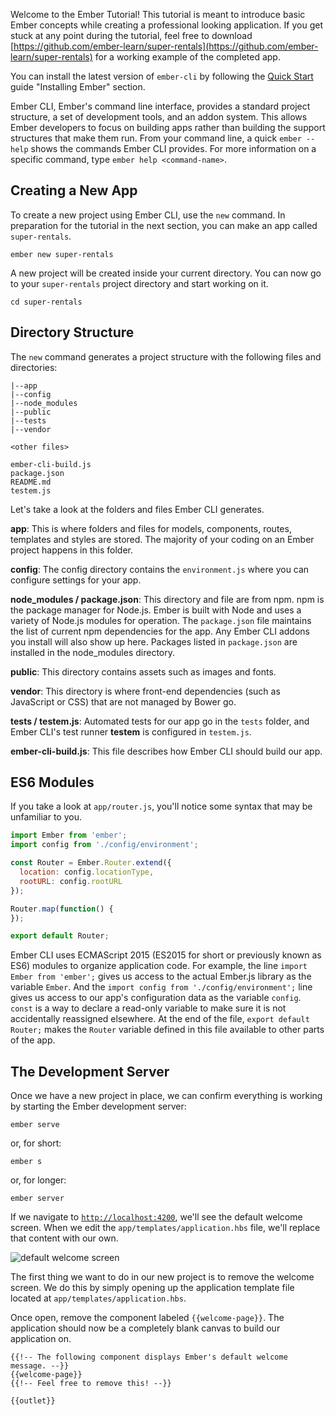 Welcome to the Ember Tutorial!
This tutorial is meant to introduce basic Ember concepts while creating a professional looking application.
If you get stuck at any point during the tutorial, feel free to download [https://github.com/ember-learn/super-rentals](https://github.com/ember-learn/super-rentals) for a working example of the completed app.

You can install the latest version of `ember-cli` by following the [Quick Start](../../getting-started/quick-start/#toc_install-ember) guide "Installing Ember" section.

Ember CLI, Ember's command line interface, provides a standard project
structure, a set of development tools, and an addon system.
This allows Ember developers to focus on building apps rather
than building the support structures that make them run.
From your command line, a quick `ember --help` shows
the commands Ember CLI provides. For more information on a specific command,
type `ember help <command-name>`.

## Creating a New App

To create a new project using Ember CLI, use the `new` command. In preparation
for the tutorial in the next section, you can make an app called `super-rentals`.

```shell
ember new super-rentals
```

A new project will be created inside your current directory. You can now go to
your `super-rentals` project directory and start working on it.

```shell
cd super-rentals
```

## Directory Structure

The `new` command generates a project structure with the following files and
directories:

```text
|--app
|--config
|--node_modules
|--public
|--tests
|--vendor

<other files>

ember-cli-build.js
package.json
README.md
testem.js
```

Let's take a look at the folders and files Ember CLI generates.

**app**: This is where folders and files for models, components, routes,
templates and styles are stored. The majority of your coding on an Ember
project happens in this folder.

**config**: The config directory contains the `environment.js` where you can
configure settings for your app.

**node_modules / package.json**: This directory and file are from npm.
npm is the package manager for Node.js. Ember is built with Node and uses a
variety of Node.js modules for operation. The `package.json` file maintains the
list of current npm dependencies for the app.  Any Ember CLI
addons you install will also show up here. Packages listed in `package.json`
are installed in the node_modules directory.

**public**: This directory contains assets such as images and fonts.

**vendor**: This directory is where front-end dependencies (such as JavaScript
or CSS) that are not managed by Bower go.

**tests / testem.js**: Automated tests for our app go in the `tests` folder,
and Ember CLI's test runner **testem** is configured in `testem.js`.

**ember-cli-build.js**: This file describes how Ember CLI should build our app.

## ES6 Modules

If you take a look at `app/router.js`, you'll notice some syntax that may be
unfamiliar to you.

```app/router.js
import Ember from 'ember';
import config from './config/environment';

const Router = Ember.Router.extend({
  location: config.locationType,
  rootURL: config.rootURL
});

Router.map(function() {
});

export default Router;
```

Ember CLI uses ECMAScript 2015 (ES2015 for short or previously known as ES6) modules to organize application
code.
For example, the line `import Ember from 'ember';` gives us access to the actual
Ember.js library as the variable `Ember`. And the `import config from
'./config/environment';` line gives us access to our app's configuration data
as the variable `config`. `const` is a way to declare a read-only variable to make
sure it is not accidentally reassigned elsewhere. At the end of the file,
`export default Router;` makes the `Router` variable defined in this file available 
to other parts of the app.


## The Development Server

Once we have a new project in place, we can confirm everything is working by
starting the Ember development server:

```shell
ember serve
```

or, for short:

```shell
ember s
```

or, for longer:

```shell
ember server
```

If we navigate to [`http://localhost:4200`](http://localhost:4200), we'll see the default welcome screen.
When we edit the `app/templates/application.hbs` file, we'll replace that content with our own.

![default welcome screen](../../images/ember-cli/default-welcome-page.png)

The first thing we want to do in our new project is to remove the welcome screen.
We do this by simply opening up the application template file located at `app/templates/application.hbs`.

Once open, remove the component labeled `{{welcome-page}}`.
The application should now be a completely blank canvas to build our application on.

```app/templates/application.hbs{-1,-2,-3}
{{!-- The following component displays Ember's default welcome message. --}}
{{welcome-page}}
{{!-- Feel free to remove this! --}}

{{outlet}}

```

